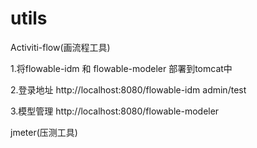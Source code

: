 # utils
Activiti-flow(画流程工具)

1.将flowable-idm 和 flowable-modeler 部署到tomcat中

2.登录地址
http://localhost:8080/flowable-idm admin/test

3.模型管理
http://localhost:8080/flowable-modeler

jmeter(压测工具)

